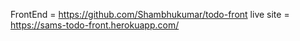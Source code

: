FrontEnd = https://github.com/Shambhukumar/todo-front
live site = https://sams-todo-front.herokuapp.com/
